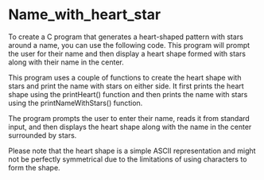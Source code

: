 # Name_with_heart_star
To create a C program that generates a heart-shaped pattern with stars around a name, you can use the following code. This program will prompt the user for their name and then display a heart shape formed with stars along with their name in the center.

This program uses a couple of functions to create the heart shape with stars and print the name with stars on either side. It first prints the heart shape using the printHeart() function and then prints the name with stars using the printNameWithStars() function.

The program prompts the user to enter their name, reads it from standard input, and then displays the heart shape along with the name in the center surrounded by stars.

Please note that the heart shape is a simple ASCII representation and might not be perfectly symmetrical due to the limitations of using characters to form the shape.
